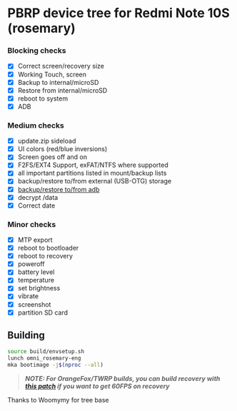 # PBRP device tree for Redmi Note 10S (rosemary)


### Blocking checks

- [X] Correct screen/recovery size
- [X] Working Touch, screen
- [X] Backup to internal/microSD
- [X] Restore from internal/microSD
- [X] reboot to system
- [X] ADB

### Medium checks

- [X] update.zip sideload
- [X] UI colors (red/blue inversions)
- [X] Screen goes off and on
- [X] F2FS/EXT4 Support, exFAT/NTFS where supported
- [X] all important partitions listed in mount/backup lists
- [X] backup/restore to/from external (USB-OTG) storage
- [X] [backup/restore to/from adb](https://gerrit.omnirom.org/#/c/15943/)
- [X] decrypt /data
- [X] Correct date

### Minor checks

- [X] MTP export
- [X] reboot to bootloader
- [X] reboot to recovery
- [X] poweroff
- [X] battery level
- [X] temperature
- [X] set brightness
- [X] vibrate
- [X] screenshot
- [X] partition SD card

## Building

```bash
source build/envsetup.sh
lunch omni_rosemary-eng
mka bootimage -j$(nproc --all)
```

> ***NOTE: For OrangeFox/TWRP builds, you can build recovery with [this patch](https://github.com/ItsVixano/android_bootable_recovery/commit/d8f3043a212e15db63ccf76ea0f09a55308e2bdf) if you want to get 60FPS on recovery***

Thanks to 
Woomymy for tree base
